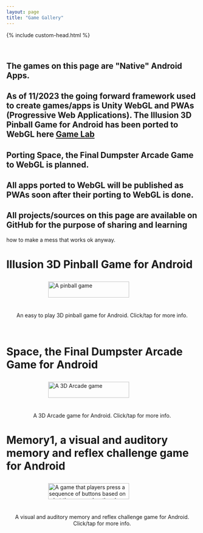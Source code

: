 ```yaml
---
layout: page
title: "Game Gallery"
---
```

{% include custom-head.html %} 
<script src="./scripts/favicon.js"></script>

<script>
document.addEventListener("DOMContentLoaded", function() {
  var links = document.querySelectorAll("a");
  links.forEach(function(link) {
    link.style.fontStyle = "italic";
    link.style.textDecoration = "underline";
  });
});
</script>

<script>
const myHeading = document.querySelector("h1");
myHeading.innerHTML = "<em>Game Screen Shots and Videos...</em>";
</script>


<br>

## The games on this page are "Native" Android Apps. 

## As of 11/2023 the going forward framework used to create games/apps is Unity WebGL and PWAs (Progressive Web Applications). The Illusion 3D Pinball Game for Android has been ported to WebGL here [Game Lab](https://bobkoto.github.io/bob-site/gamelab) 

## Porting Space, the Final Dumpster Arcade Game to WebGL is planned.

## All apps ported to WebGL will be published as PWAs soon after their porting to WebGL is done. 

## All projects/sources on this page are available on GitHub for the purpose of sharing and learning
how to make a mess that works ok anyway.
<br>
# Illusion 3D Pinball Game for Android
<div style="display:flex; justify-content:center; align-items:center; width: 100%;">
    <a href="https://bobkoto.github.io/bob-site/pinballinfo" style="display:flex; height:75; width:75%; justify-content:center; align-items:center" 
    title="Illusions 3D pinball game. Click image for info..."> 
        <img src="{{ site.baseurl }}/assets/IllusionPinball.jpg" 
             style="height:75%; width:75%; justify-content:center; align-items:center" 
             alt="A pinball game"> 
    </a>
</div>

<div style="text-align:center">
 <p> </p>
 An easy to play 3D pinball game for Android. Click/tap for more info.
 <p> </p>
</div>
<br>

# Space, the Final Dumpster Arcade Game for Android
 
<div style="display:flex; justify-content:center; align-items:center; width: 100%;">
    <a href="https://bobkoto.github.io/bob-site/spacergyfile01" style="display:flex; height:75; width:75%; justify-content:center; align-items:center" 
    title="3D Arcade game: Space the Final Dumpster. Click image for info..."> 
        <img src="{{ site.baseurl }}/assets/Spacergy1.jpg"
             style="height:75%; width:75%; justify-content:center; align-items:center" 
             alt="A 3D Arcade game">
    </a>
</div>

<div style="text-align:center">
<p> </p>
 A 3D Arcade game for Android. Click/tap for more info.
 <p> </p>
</div>

# Memory1, a visual and auditory memory and reflex challenge game for Android
 
<div style="display:flex; justify-content:center; align-items:center; width: 100%;">
    <a href="https://bobkoto.github.io/bob-site/memoryfile01" style="display:flex; height:75; width:75%; justify-content:center; align-items:center" 
    title="memory1: A visual and auditory memory challenge. Click image for info..."> 
        <img src="{{ site.baseurl }}/assets/memory1GameOpenScreen.jpg"
             style="height:75%; width:75%; justify-content:center; align-items:center" 
             alt="A game that players press a sequence of buttons based on what they remember they have seen/heard">
    </a>
</div>

<div style="text-align:center">
<p> </p>
 A visual and auditory memory and reflex challenge game for Android. Click/tap for more info.
 <p> </p>
</div>
